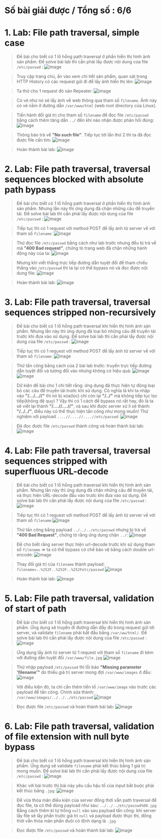 # Số bài giải được / Tổng số : 6/6

# **1. Lab: File path traversal, simple case**
> Đề bài cho biết có 1 lổ hổng path traversal ở phần hiển thị hình ảnh sản phẩm. Để solve bài lab thì cần phải lấy được nội dung của file `/etc/passwd` : 
![image](https://hackmd.io/_uploads/rytfYDtx0.png)

>Truy cập trang chủ, ấn vào xem chi tiết sản phẩm, quan sát trong HTTP History có các request gửi đi để lấy ảnh hiển thị lên: ![image](https://hackmd.io/_uploads/BJdd2wteR.png)

>Ta thử cho 1 request đó sàn Repeater: ![image](https://hackmd.io/_uploads/HyD2nwFlA.png)

>Có vẻ như nó sẽ lấy ảnh về web thông qua tham số `filename`. Ảnh này có vẻ nằm ở đường dẫn `/var/www/html` (web root directory của Linux).

>Tiến hành đổi giá trị cho tham số `filename` để đọc file `/etc/passwd` bằng cách thêm tăng dần `../` đến khi nào nhận được phản hồi đúng: ![image](https://hackmd.io/_uploads/SkOY6PFe0.png)

>Thông báo trả về **"No such file"**. Tiếp tục tới lần thứ 2 thì ta đã đọc được file cần tìm: ![image](https://hackmd.io/_uploads/B1n6TwtgA.png)

>Hoàn thành bài lab: ![image](https://hackmd.io/_uploads/HkR0TDKgA.png)

# **2. Lab: File path traversal, traversal sequences blocked with absolute path bypass**
> Đề bài cho biết có 1 lổ hổng path traversal ở phần hiển thị hình ảnh sản phẩm. Nhưng lần này thì ứng dụng đã chặn những câu để truyền tải. Để solve bài lab thì cần phải lấy được nội dung của file `/etc/passwd` : 
![image](https://hackmd.io/_uploads/HysMyuKeR.png)

>Tiếp tục thì có 1 request với method POST để lấy ảnh từ server về với tham số `filename`: ![image](https://hackmd.io/_uploads/Sy1mWOtgC.png)

>Thử đọc file `/etc/passwd` bằng cách như lab trước nhưng đều bị trả về mã **"400 Bad request"**, chứng tỏ trang web đã chặn những hành động này của ta: ![image](https://hackmd.io/_uploads/rJg2ZdFxA.png)

>Nhưng khi viết thẳng trực tiếp đường dẫn tuyệt đối để tham chiếu thẳng vào `/etc/passwd` thì ta lại có thể bypass nó và đọc được nội dung file: ![image](https://hackmd.io/_uploads/H1Yef_tgA.png)

>Hoàn thành bài lab: ![image](https://hackmd.io/_uploads/HyY-MdYgC.png)

# **3. Lab: File path traversal, traversal sequences stripped non-recursively**
> Đề bài cho biết có 1 lổ hổng path traversal khi hiển thị hình ảnh sản phẩm. Nhưng lần này thì ứng dụng đã loại bỏ những câu để truyền tải trước khi đưa vào sử dụng. Để solve bài lab thì cần phải lấy được nội dung của file `/etc/passwd` : 
![image](https://hackmd.io/_uploads/ByR7QOFgA.png)

>Tiếp tục thì có 1 request với method POST để lấy ảnh từ server về với tham số `filename`:
>![image](https://hackmd.io/_uploads/BkqXN_txC.png)

>Thử tấn công bằng cách của 2 bài lab trước: truyền trực tiếp đường dẫn tuyệt đối và tương đối vào nhưng không có hiệu quả: ![image](https://hackmd.io/_uploads/BkImHuYxC.png)
![image](https://hackmd.io/_uploads/BkzUHOtgC.png)

> Dữ kiện đề bài cho 1 chi tiết rằng: ứng dụng đã thực hiện tự động loại bỏ các câu để truyền tải trước khi sử dụng. Có nghĩa là khi ta nhập vào **"/.../...//"** thì nó bị xóa(lọc) chỉ còn lại **"/../"** mà không tiếp tục lọc tiếp(không đệ quy) ? Vậy thì có 1 cách để bypass nó rất hay, đó là ta sẽ viết lại thành **"/....//....//"**, và sau khi được server xử lí sẽ thành: **"/../../"**, điều này có thể thực hiện tấn công như mong muốn! Thử nghiệm với payload `....//....//....//etc/passwd`: ![image](https://hackmd.io/_uploads/ryfmvOKeR.png)

>Đã đọc được file `/etc/passwd` thành công và hoàn thành bài lab: ![image](https://hackmd.io/_uploads/BkpNDOtgR.png)

# **4. Lab: File path traversal, traversal sequences stripped with superfluous URL-decode**
>Đề bài cho biết có 1 lổ hổng path traversal khi hiển thị hình ảnh sản phẩm. Nhưng lần này thì ứng dụng đã chặn những câu để truyền tải, và thực hiện URL-decode đầu vào trước khi đưa vào sử dụng. Để solve bài lab thì cần phải lấy được nội dung của file `/etc/passwd` :
![image](https://hackmd.io/_uploads/BkzuOuYxR.png)

>Tiếp tục thì có 1 request với method POST để lấy ảnh từ server về với tham số `filename`:![image](https://hackmd.io/_uploads/r1TsZtKxC.png)

>Thử tấn công bằng payload `../../../etc/passwd` nhưng bị trả về **"400 Bad Request"**, chứng tỏ rằng ứng dụng chặn `../`: ![image](https://hackmd.io/_uploads/S1CMGYYx0.png)

> Đề cho biết rằng server thực hiện url-decode trước khi sử dụng tham số `filename` =>  ta có thể bypass cơ chế bảo vệ bằng cách double url-encode: ![image](https://hackmd.io/_uploads/SkudIKtl0.png)

>Thay đổi giá trị của `filename` thành payload: 
>`filename=..%252F..%252F..%252Fetc/passwd`
>![image](https://hackmd.io/_uploads/Syp6IFtg0.png)

>Hoàn thành bài lab: ![image](https://hackmd.io/_uploads/SJ9C8YKg0.png)

# **5. Lab: File path traversal, validation of start of path**
>Đề bài cho biết có 1 lổ hổng path traversal khi hiển thị hình ảnh sản phẩm. Ứng dụng sẽ truyền đi đường dẫn đầy đủ trong request gửi tới server, và validate `filename` phải bắt đầu bằng `/var/ww/html/`. Để solve bài lab thì cần phải lấy được nội dung của file `/etc/passwd` :
![image](https://hackmd.io/_uploads/ryrvvFtxC.png)

>Ứng dụng lấy ảnh từ server từ 1 request với tham số `filename` đi kèm với đường dẫn tuyệt đối `/var/www/file.jpg`
![image](https://hackmd.io/_uploads/Sk-cOtKgA.png)

> Thử nhập payload `/etc/passwd` thì lỗi báo **"Missing parameter 'filename'"** do thiếu giá trị server mong đợi `/var/www/images` ở đầu: 
![image](https://hackmd.io/_uploads/SyntYtFe0.png)

> Với điều kiện đó, ta chỉ cần thêm tiền tố `/var/www/image` vào trước các payload để tấn công. Chỉnh sửa thành: 
> `/var/www/images/../../../etc/passwd`
>![image](https://hackmd.io/_uploads/SJakstKg0.png)

>Đọc được file `/etc/passwd` và hoàn thành bài lab: ![image](https://hackmd.io/_uploads/S1-ZsFteC.png)

# **6. Lab: File path traversal, validation of file extension with null byte bypass**
>Đề bài cho biết có 1 lổ hổng path traversal khi hiển thị hình ảnh sản phẩm. Ứng dụng sẽ validate `filename` phải kết thúc bằng 1 giá trị mong muốn. Để solve bài lab thì cần phải lấy được nội dung của file `/etc/passwd` :
![image](https://hackmd.io/_uploads/BytXiKtlC.png)

>Khác với bài trước thì bài này yêu cầu hậu tố của input bắt buộc phải kết thúc bằng `.jpg`: ![image](https://hackmd.io/_uploads/rkgTjnttxA.png)

> Để vừa thỏa mãn điều kiện của server đồng thời vẫn path traversal để đọc file, ta có thể dùng payload như sau: `../../../etc/passwd%00.jpg`
> Bằng cách thêm kí tự trống `null` vào sau payload tấn công: khi server lấy file sẽ lấy phần trước giá trị `null` và payload được thực thi, đồng thời vẫn thỏa mãn phần đuôi có định dạng là `.jpg`

>Đọc được file `/etc/passwd` và hoàn thành bài lab: ![image](https://hackmd.io/_uploads/rJ6C6ttlA.png)
